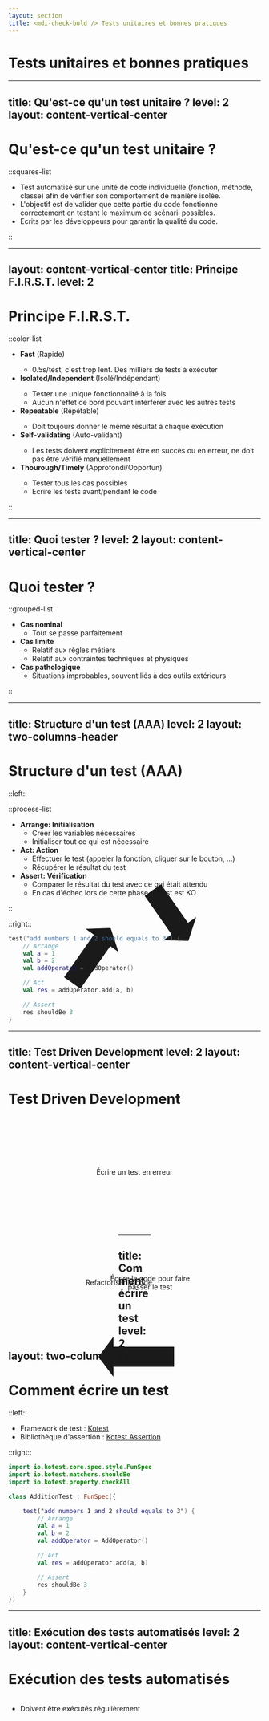 ```yaml
---
layout: section
title: <mdi-check-bold /> Tests unitaires et bonnes pratiques
---
```


# Tests unitaires et bonnes pratiques

---
title: Qu'est-ce qu'un test unitaire ?
level: 2
layout: content-vertical-center
---

# Qu'est-ce qu'un test unitaire ?

::squares-list

- Test automatisé sur une unité de code individuelle (fonction, méthode, classe) afin de vérifier son comportement de
  manière isolée.
- L'objectif est de valider que cette partie du code fonctionne correctement en testant le maximum de scénarii
  possibles.
- Ecrits par les développeurs pour garantir la qualité du code.

::

---
layout: content-vertical-center
title: Principe F.I.R.S.T.
level: 2
---

# Principe F.I.R.S.T.

::color-list

- <mdi-clock-fast /> <span>**Fast** (Rapide)</span>
    - 0.5s/test, c'est trop lent. Des milliers de tests à exécuter
- <mdi-island /> <span>**Isolated/Independent** (Isolé/Indépendant)</span>
    - Tester une unique fonctionnalité à la fois
    - Aucun n'effet de bord pouvant interférer avec les autres tests
- <mdi-repeat /> <span>**Repeatable** (Répétable)</span>
    - Doit toujours donner le même résultat à chaque exécution
- <mdi-bug-check /> <span>**Self-validating** (Auto-validant)</span>
    - Les tests doivent explicitement être en succès ou en erreur, ne doit pas être vérifié manuellement
- <mdi-alarm-check /> <span>**Thourough/Timely** (Approfondi/Opportun)</span>
    - Tester tous les cas possibles
    - Ecrire les tests avant/pendant le code

::

---
title: Quoi tester ?
level: 2
layout: content-vertical-center
---

# Quoi tester ?

::grouped-list

- **Cas nominal**
    - Tout se passe parfaitement
- **Cas limite**
    - Relatif aux règles métiers
    - Relatif aux contraintes techniques et physiques
- **Cas pathologique**
    - Situations improbables, souvent liés à des outils extérieurs

::

---
title: Structure d'un test (AAA)
level: 2
layout: two-columns-header
---

# Structure d'un test (AAA)

::left::

::process-list

- **Arrange: Initialisation**
    - Créer les variables nécessaires
    - Initialiser tout ce qui est nécessaire
- **Act: Action**
    - Effectuer le test (appeler la fonction, cliquer sur le bouton, ...)
    - Récupérer le résultat du test
- **Assert: Vérification**
    - Comparer le résultat du test avec ce qui était attendu
    - En cas d'échec lors de cette phase, le test est KO

::

::right::

```kotlin {all|2-5|7-8|10-11|all}
test("add numbers 1 and 2 should equals to 3") {
    // Arrange
    val a = 1
    val b = 2
    val addOperator = AddOperator()

    // Act
    val res = addOperator.add(a, b)

    // Assert
    res shouldBe 3
}
```

---
title: Test Driven Development
level: 2
layout: content-vertical-center
---

# Test Driven Development

<div style="position: relative;">
<div id="error" class="circle">Écrire un test en erreur</div>
<div id="ok" class="circle">Écrire le code pour faire passer le test</div>
<div id="refactor" class="circle">Refactoriser le code</div>
</div>

<div id="error-ok" class="arrow"></div>
<div id="ok-refactor" class="arrow"></div>
<div id="refactor-error" class="arrow"></div>

<style>
.circle {
  @apply text-white font-bold;
  width: 170px;
  height: 170px;
  border-radius: 50%;
  display: flex;
  flex-wrap: wrap;
  align-content: center;
  justify-content: center;
  padding: 25px;
  text-align: center; 
}

#error {
  @apply bg-red-6;
  margin: auto;
}

#ok {
  @apply bg-green-7;
  float: right;
  position: relative;
  bottom: -15%;
  right: 22%;
}

#refactor {
  @apply bg-blue-7;
  float: left;
  position: relative;
  bottom: -15%;
  left: 22%;
}

.arrow {
  --queue-thickness: 20px;
  --head-length: 30px;
  width:100px;
  height:80px;
  display: flex;

  &:before {
    content: "";
    background: currentColor;
    width:100%;
    clip-path: polygon(0 var(--queue-thickness),calc(100% - var(--head-length)) var(--queue-thickness),calc(100% - var(--head-length)) 0,100% 50%,calc(100% - var(--head-length)) 100%,calc(100% - var(--head-length)) calc(100% - var(--queue-thickness)),0 calc(100% - var(--queue-thickness)));
  }
}

#error-ok {
    position: absolute;
    top: 46%;
    left: 51%;
    transform: rotate(55deg);
    z-index: -1;
    width: 124px;

    &:before {
      @apply bg-gradient-linear bg-gradient-from-red-6 bg-gradient-to-green-7 shape-[90deg];
    }
}

#ok-refactor {
    position: absolute;
    top: 68%;
    left: 42.5%;
    transform: rotate(180deg);
    z-index: -1;
    width: 151px;

    &:before {
      @apply bg-gradient-linear bg-gradient-to-blue-7 bg-gradient-from-green-7 shape-[90deg];
    }
}

#refactor-error {
    position: absolute;
    top: 48%;
    right: 52%;
    transform: rotate(-55deg);
    z-index: -1;
    width: 134px;

    &:before {
      @apply bg-gradient-linear bg-gradient-to-red-6 bg-gradient-from-blue-7 shape-[90deg];
    }
}
</style>

---
title: Comment écrire un test
level: 2
layout: two-columns-header
---

# Comment écrire un test

::left::

- Framework de test : [Kotest](https://kotest.io/docs/framework/framework.html)
- Bibliothèque d'assertion : [Kotest Assertion](https://kotest.io/docs/assertions/assertions.html)

::right::

```kotlin {all|5-5|7-7|8-17|all}
import io.kotest.core.spec.style.FunSpec
import io.kotest.matchers.shouldBe
import io.kotest.property.checkAll

class AdditionTest : FunSpec({

    test("add numbers 1 and 2 should equals to 3") {
        // Arrange
        val a = 1
        val b = 2
        val addOperator = AddOperator()

        // Act
        val res = addOperator.add(a, b)

        // Assert
        res shouldBe 3
    }
})
```

---
title: Exécution des tests automatisés
level: 2
layout: content-vertical-center
---

# Exécution des tests automatisés

- Doivent être exécutés régulièrement
- Il n'existe pas "d'erreur normale"

- L'IDE permet d'éxécuter les tests
- Exécution en ligne de commande en utilisant Gradle `./gradlew test`

![Gradle](/ut/gradle.png){style="height: 30%;position: absolute;right: 10%;bottom:10%"}


---
title: Rapport d'exécution
level: 2
layout: content-vertical-center
---

# Rapport d'exécution

![Gradle Report](/ut/frameworkReport.png){style="height: 50%;position: relative;left: 0;top:5%"}

![IntelliJ Report](/ut/intelliJReport.png){style="height: 35%;position: absolute;right: 8%;bottom:8%"}


---
title: Installation de l'environnement
level: 2
layout: content-vertical-center
---

# Installation de l'environnement

::div

- Installer le Java Development Kit (JDK) 21+ : [SDKMan](https://sdkman.io/install/)
  ou [OpenJDK](https://jdk.java.net/)

![Java](/ut/java.png){style="height: 130px;margin: 0 auto;"}
::

::div

- Installer IntelliJ IDEA : [JetBrains](https://www.jetbrains.com/fr-fr/idea/download/)

![IntelliJ](/ut/intelliJ.png){style="height: 130px;margin: 0 auto;"}
::div


---
title: Création du projet Spring Boot
level: 2
layout: content-vertical-center
---

# Création du projet Spring Boot

- Créer un projet Spring Boot sur [Spring Initializr](https://start.spring.io/)

![Spring Boot](/ut/springBoot.png){style="height: 250px;position: absolute;top: 14%;right: 6%;"}

- Dans `build.gradle.kts`, ajouter les dépendances Kotest

```kotlin {5-6}
dependencies {
    implementation("org.springframework.boot:spring-boot-starter")
    implementation("org.jetbrains.kotlin:kotlin-reflect")
    testImplementation("org.springframework.boot:spring-boot-starter-test")
    testImplementation("io.kotest:kotest-runner-junit5:5.9.1")
    testImplementation("io.kotest:kotest-assertions-core:5.9.1")
}
```

---
title: Structure du projet
level: 2
layout: content-vertical-center
---

# Structure du projet

::tree-file

- <mdi-folder-open /> src
    - <mdi-folder-open /> main
        - <mdi-folder-open /> kotlin
            - <mdi-folder-open /> your
              - <mdi-folder-open /> package
                - <mdi-language-kotlin /> MyFile.kt
        - <mdi-folder-open /> resources
           - <simple-icons-yaml/> application.yml
    - <mdi-folder-open /> test
        - <mdi-folder-open /> kotlin
            - <mdi-folder-open /> your
              - <mdi-folder-open /> package
                - <mdi-language-kotlin /> MyFileTest.kt
- <mdi-git /> .gitignore
- <simple-icons-gradle /> build.gradle.kts

::

---
title: Quelques base de kotlin (1/3)
level: 2
layout: content-vertical-center
---

# Quelques bases de Kotlin (1/3)

- Plus d'info sur la [documentation officielle](https://kotlinlang.org/docs/home.html)
- Définir une fonction

```kotlin
fun sum(a: Int, b: Int): Int {
    return a + b
}

// Ou
fun sum(a: Int, b: Int) = a + b
```

- Définir une variable

```kotlin
val x: Int = 1 // Variable immutable
val xNullable: Int? = null // Variable nullable
var y: String = "Hello" // Variable mutable
y += " World" // Valeur "Hello World"
```

---
title: Quelques base de kotlin (2/3)
level: 2
layout: content-vertical-center
---

# Quelques bases de Kotlin (2/3)

- Définir une classe & interface

```kotlin
interface Shape {
    fun area(): Double
}
class Circle(private val radius: Double) : Shape {
    override fun area() = Math.PI * radius * radius
}
data class Rectangle(val length: Double, val height: Double) : Shape {
    override fun area() = length * height
}
```

- Package & import

```kotlin
package your.package
// correspond au chemin src/main/kotlin/your/package

import kotlin.math.PI
```

---
title: Quelques base de kotlin (3/3)
level: 2
layout: content-vertical-center
---

# Quelques bases de Kotlin (3/3)

- Test et boucle

```kotlin
if (a > b) {
    println("$a is greater than $b")
} else {
    println("$a is smaller than $b")
}

when (a > b) {
    true -> println("$a is greater than $b")
    false -> println("$a is smaller than $b")
```

```kotlin
for (x in 1..5) {
    println(x)
}

var index = 0
while (index < 10) {
    println(index)
    index++
}
```

---
title: TP algorithme de César
level: 2
layout: content-vertical-center
---

# TP : algorithme de César

- En TDD, implémenter l'algorithme du chiffrement de César :
    - Entrée : un caractère `char` et un entier `key`
    - Sortie : un caractère "décalé" de la valeur de l'entier
    - Exemple : `cypher('A', 2) = 'C'`
- Quelques règles :
    - Seules les lettres majuscules sont autorisées
    - Lorsqu'on dépasse `'Z'`, on revient à `'A'`
    - Si `key > 26`, on recommence le cycle
    - Si `key < 0`, c'est une erreur

![César](/ut/cesar.png){style="height: 30%;position: absolute;right: 6%;bottom:10%"}

<style>
  h1 + ul {
    height: 100%;
    display: flex;
    flex-direction: column;
    justify-content: space-between;
  }

  p {
    flex: 0 0 !important;
  }
</style>


---
title: TP étapes
level: 2
layout: content-vertical-center
---

# TP : étapes

::brick-list

- Écrire un test qui appelle une méthode cipher pour 'A' et 2
- Écrire le code **MINIMUM** pour que le test passe
- Ajouter un second test pour 'A' et 5
- Modifier le code pour que les 2 tests fonctionnent en implémentant le minimum
- Améliorer le code
- Ajouter un test pour une des règles, modifier le code pour que tous les tests passent, améliorer le code et
  recommencer

::


---
title: Property-based test définitions
level: 2
layout: content-vertical-center
---

# Property-based test : définitions

- Un test classique teste des exemples
- Teste des propriétés toujours valables, aussi appelées invariants
    - Propriété définies sur un ensemble de données possibles (entier positif, liste de 3 éléments, ...)
    - À chaque exécution du test, de nouvelles valeurs seront testées
- Ne remplace pas les tests basés sur les exemples, mais les complète

---
title: Property-based test exemple de propriétés
level: 2
layout: content-vertical-center
---

# Property-based test : exemple de propriétés

- Cas de l'addition d'entiers :
    - Identité : `x + 0 = x` (0 neutre de l'addition)
    - Associativité : `(x + y) + z = x + (y + z)`
    - Commutativité : `x + y = y + x`

---
title: Property-based test mise en place
level: 2
layout: content-vertical-center
---

# Property-based test : mise en place

- Bibliothèque [Kotest Property-based Testing](https://kotest.io/docs/proptest/property-based-testing.html)

::div{style="display:flex;justify-content:space-between;align-items:center;"}

```kotlin {all|1|2|3-10|all}
test("identity of addition") {
    checkAll<Int> { a ->
        // Arrange
        val op = AddOperator()

        // Act
        val res = op.add(a, 0)

        // Assert
        res shouldBe a
    }
}
```

```kotlin {all|1|2|3-11|all}
test("associativity of addition") {
    checkAll<Int, Int> { a, b ->
        // Arrange
        val op = AddOperator()

        // Act
        val res1 = op.add(a, b)
        val res2 = op.add(b, a)

        // Assert
        res1 shouldBe res2
    }
}
```

```kotlin {all|1|2|3-11|all}
test("commutativity of addition") {
    checkAll<Int, Int, Int> { a, b, c ->
        // Arrange
        val op = AddOperator()

        // Act
        val res1 = op.add(a, op.add(b, c))
        val res2 = op.add(op.add(a, b), c)

        // Assert
        res1 shouldBe res2
    }
}
```

::

<style>
ul {
  flex: 0;
}
</style>

---
title: TP Property-based tests
level: 2
layout: content-vertical-center
---

# TP : Property-based tests

- Ajouter la dépendance

```kotlin {3}
dependencies {
    // ...
    testImplementation("io.kotest:kotest-property:5.9.1")
    // ...
}
```

- Trouver des invariants pour l'algorithme de César et implémenter des property-based tests correspondants